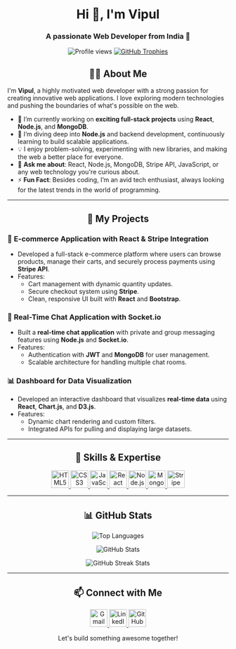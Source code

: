 <h1 align="center">Hi 👋, I'm Vipul</h1>
<h3 align="center">A passionate Web Developer from India 🚀</h3>

<p align="center">
  <img src="https://komarev.com/ghpvc/?username=vipulsangwan771&label=Profile%20views&color=0e75b6&style=flat" alt="Profile views" />
  <a href="https://github.com/ryo-ma/github-profile-trophy">
    <img src="https://github-profile-trophy.vercel.app/?username=vipulsangwan771" alt="GitHub Trophies" />
  </a>
</p>

<h2 align="center">👨‍💻 About Me</h2>

I'm **Vipul**, a highly motivated web developer with a strong passion for creating innovative web applications. I love exploring modern technologies and pushing the boundaries of what's possible on the web.

- 🔭 I’m currently working on **exciting full-stack projects** using **React**, **Node.js**, and **MongoDB**.
- 🌱 I’m diving deep into **Node.js** and backend development, continuously learning to build scalable applications.
- 💡 I enjoy problem-solving, experimenting with new libraries, and making the web a better place for everyone.
- 💬 **Ask me about**: React, Node.js, MongoDB, Stripe API, JavaScript, or any web technology you're curious about.
- ⚡ **Fun Fact**: Besides coding, I’m an avid tech enthusiast, always looking for the latest trends in the world of programming.

---

<h2 align="center">🚀 My Projects</h2>

### 💼 **E-commerce Application with React & Stripe Integration**
- Developed a full-stack e-commerce platform where users can browse products, manage their carts, and securely process payments using **Stripe API**.
- Features:
  - Cart management with dynamic quantity updates.
  - Secure checkout system using **Stripe**.
  - Clean, responsive UI built with **React** and **Bootstrap**.

### 🌟 **Real-Time Chat Application with Socket.io**
- Built a **real-time chat application** with private and group messaging features using **Node.js** and **Socket.io**.
- Features:
  - Authentication with **JWT** and **MongoDB** for user management.
  - Scalable architecture for handling multiple chat rooms.

### 📊 **Dashboard for Data Visualization**
- Developed an interactive dashboard that visualizes **real-time data** using **React**, **Chart.js**, and **D3.js**.
- Features:
  - Dynamic chart rendering and custom filters.
  - Integrated APIs for pulling and displaying large datasets.

---

<h2 align="center">💼 Skills & Expertise</h2>

<p align="center">
  <a href="https://developer.mozilla.org/en-US/docs/Web/HTML" target="_blank">
    <img src="https://img.icons8.com/color/48/000000/html-5.png" alt="HTML5" width="40" height="40"/>
  </a>
  <a href="https://developer.mozilla.org/en-US/docs/Web/CSS" target="_blank">
    <img src="https://img.icons8.com/color/48/000000/css3.png" alt="CSS3" width="40" height="40"/>
  </a>
  <a href="https://developer.mozilla.org/en-US/docs/Web/JavaScript" target="_blank">
    <img src="https://img.icons8.com/color/48/000000/javascript.png" alt="JavaScript" width="40" height="40"/>
  </a>
  <a href="https://reactjs.org/" target="_blank">
    <img src="https://img.icons8.com/plasticine/100/000000/react.png" alt="React" width="40" height="40"/>
  </a>
  <a href="https://nodejs.org" target="_blank">
    <img src="https://img.icons8.com/color/48/000000/nodejs.png" alt="Node.js" width="40" height="40"/>
  </a>
  <a href="https://www.mongodb.com/" target="_blank">
    <img src="https://img.icons8.com/color/48/000000/mongodb.png" alt="MongoDB" width="40" height="40"/>
  </a>
  <a href="https://stripe.com/" target="_blank">
    <img src="https://img.icons8.com/color/48/000000/stripe.png" alt="Stripe" width="40" height="40"/>
  </a>
</p>

---

<h2 align="center">📊 GitHub Stats</h2>

<p align="center">
  <img src="https://github-readme-stats.vercel.app/api/top-langs?username=vipulsangwan771&show_icons=true&locale=en&layout=compact" alt="Top Languages" />
</p>
<p align="center">
  <img src="https://github-readme-stats.vercel.app/api?username=vipulsangwan771&show_icons=true&locale=en" alt="GitHub Stats" />
</p>
<p align="center">
  <img src="https://github-readme-streak-stats.herokuapp.com/?user=vipulsangwan771&" alt="GitHub Streak Stats" />
</p>

---

<h2 align="center">📫 Connect with Me</h2>

<p align="center">
  <a href="mailto:vipulsangwan771@gmail.com" target="_blank">
    <img src="https://img.icons8.com/fluency/48/000000/gmail-new.png" alt="Gmail" width="40" height="40"/>
  </a>
  <a href="https://linkedin.com/in/vipul-sangwan" target="_blank">
    <img src="https://img.icons8.com/color/48/000000/linkedin.png" alt="LinkedIn" width="40" height="40"/>
  </a>
  <a href="https://github.com/vipulsangwan771" target="_blank">
    <img src="https://img.icons8.com/ios-glyphs/30/000000/github.png" alt="GitHub" width="40" height="40"/>
  </a>
</p>

<p align="center">
  Let's build something awesome together!
</p>
